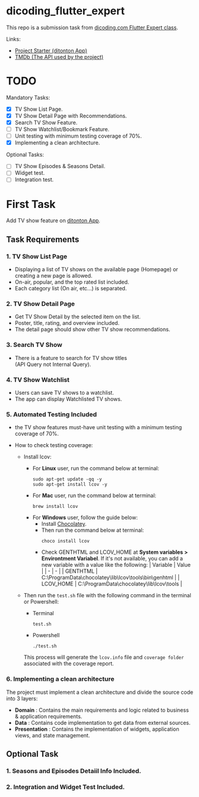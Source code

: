 [dicoding_class]: https://www.dicoding.com/academies/199
[project_starter]: https://github.com/dicodingacademy/a199-flutter-expert-project
[tmdb]: https://developers.themoviedb.org/3

# dicoding_flutter_expert

This repo is a submission task from [dicoding.com Flutter Expert class][dicoding_class].

Links:

- [Project Starter (ditonton App)][project_starter]
- [TMDb (The API used by the project)][tmdb]

# TODO

Mandatory Tasks:

- [x] TV Show List Page.
- [x] TV Show Detail Page with Recommendations.
- [x] Search TV Show Feature.
- [ ] TV Show Watchlist/Bookmark Feature.
- [ ] Unit testing with minimum testing coverage of 70%.
- [x] Implementing a clean architecture.

Optional Tasks:

- [ ] TV Show Episodes & Seasons Detail.
- [ ] Widget test.
- [ ] Integration test.

# First Task

Add TV show feature on [ditonton App][project_starter].

## Task Requirements

### 1. TV Show List Page

- Displaying a list of TV shows on the available page (Homepage) or creating a new page is allowed.
- On-air, popular, and the top rated list included.
- Each category list (On air, etc...) is separated.

### 2. TV Show Detail Page

- Get TV Show Detail by the selected item on the list.
- Poster, title, rating, and overview included.
- The detail page should show other TV show recommendations.

### 3. Search TV Show

- There is a feature to search for TV show titles  
  (API Query not Internal Query).

### 4. TV Show Watchlist

- Users can save TV shows to a watchlist.
- The app can display Watchlisted TV shows.

### 5. Automated Testing Included

- the TV show features must-have unit testing with a minimum testing coverage of 70%.

- How to check testing coverage:

  - Install lcov:
    - For **Linux** user, run the command below at terminal:
      ```
      sudo apt-get update -qq -y
      sudo apt-get install lcov -y
      ```
    - For **Mac** user, run the command below at terminal:
      ```
      brew install lcov
      ```
    - For **Windows** user, follow the guide below:
      - Install [Chocolatey](https://chocolatey.org/install).
      - Then run the command below at terminal:
        ```
        choco install lcov
        ```
      - Check GENTHTML and LCOV_HOME at **System variables > Environtment Variabel**. If it's not available, you can add a new variable with a value like the following:
        | Variable | Value |
        | - | - |
        | GENTHTML | C:\ProgramData\chocolatey\lib\lcov\tools\bin\genhtml |
        | LCOV_HOME | C:\ProgramData\chocolatey\lib\lcov\tools |
  - Then run the `test.sh` file with the following command in the terminal or Powershell:

    - Terminal
      ```
      test.sh
      ```
    - Powershell

      ```
      ./test.sh
      ```

    This process will generate the `lcov.info` file and `coverage folder` associated with the coverage report.

### 6. Implementing a clean architecture

The project must implement a clean architecture and divide the source code into 3 layers:

- **Domain** : Contains the main requirements and logic related to business & application requirements.
- **Data** : Contains code implementation to get data from external sources.
- **Presentation** : Contains the implementation of widgets, application views, and state management.

## Optional Task

### 1. Seasons and Episodes Detaiil Info Included.

### 2. Integration and Widget Test Included.
